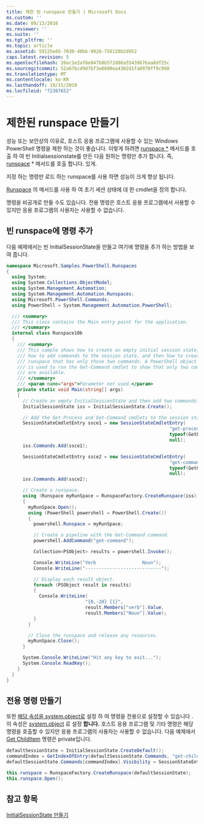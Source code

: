 ```yaml
---
title: 제한 된 runspace 만들기 | Microsoft Docs
ms.custom: ''
ms.date: 09/13/2016
ms.reviewer: ''
ms.suite: ''
ms.tgt_pltfrm: ''
ms.topic: article
ms.assetid: 59125e65-7030-40bb-9926-756120b2d952
caps.latest.revision: 5
ms.openlocfilehash: 20ac1e2af8e047b8b572d86a55439676aa8df25c
ms.sourcegitcommit: 52a67bcd9d7bf3e8600ea4302d1fa8970ff9c998
ms.translationtype: MT
ms.contentlocale: ko-KR
ms.lasthandoff: 10/15/2019
ms.locfileid: "72367652"
---
```

# <a name="creating-a-constrained-runspace"></a>제한된 runspace 만들기

성능 또는 보안상의 이유로, 호스트 응용 프로그램에 사용할 수 있는 Windows PowerShell 명령을 제한 하는 것이 좋습니다. 이렇게 하려면 [runspace *](/dotnet/api/System.Management.Automation.Runspaces.InitialSessionState.Create) 메서드를 호출 하 여 빈 Initialsessionstate를 만든 다음 원하는 명령만 추가 합니다. 즉, [runspace](/dotnet/api/System.Management.Automation.Runspaces.InitialSessionState) * 메서드를 호출 합니다. 있게.

 지정 하는 명령만 로드 하는 runspace를 사용 하면 성능이 크게 향상 됩니다.

 [Runspace](/dotnet/api/System.Management.Automation.Runspaces.SessionStateCmdletEntry) 의 메서드를 사용 하 여 초기 세션 상태에 대 한 cmdlet을 정의 합니다.

 명령을 비공개로 만들 수도 있습니다. 전용 명령은 호스트 응용 프로그램에서 사용할 수 있지만 응용 프로그램의 사용자는 사용할 수 없습니다.

## <a name="adding-commands-to-an-empty-runspace"></a>빈 runspace에 명령 추가

 다음 예제에서는 빈 InitialSessionState을 만들고 여기에 명령을 추가 하는 방법을 보여 줍니다.

```csharp
namespace Microsoft.Samples.PowerShell.Runspaces
{
  using System;
  using System.Collections.ObjectModel;
  using System.Management.Automation;
  using System.Management.Automation.Runspaces;
  using Microsoft.PowerShell.Commands;
  using PowerShell = System.Management.Automation.PowerShell;

  /// <summary>
  /// This class contains the Main entry point for the application.
  /// </summary>
  internal class Runspace10b
  {
    /// <summary>
    /// This sample shows how to create an empty initial session state,
    /// how to add commands to the session state, and then how to create a
    /// runspace that has only those two commands. A PowerShell object
    /// is used to run the Get-Command cmdlet to show that only two commands
    /// are available.
    /// </summary>
    /// <param name="args">Parameter not used.</param>
    private static void Main(string[] args)
    {
      // Create an empty InitialSessionState and then add two commands.
      InitialSessionState iss = InitialSessionState.Create();

      // Add the Get-Process and Get-Command cmdlets to the session state.
      SessionStateCmdletEntry ssce1 = new SessionStateCmdletEntry(
                                                            "get-process",
                                                            typeof(GetProcessCommand),
                                                            null);
      iss.Commands.Add(ssce1);

      SessionStateCmdletEntry ssce2 = new SessionStateCmdletEntry(
                                                            "get-command",
                                                            typeof(GetCommandCommand),
                                                            null);
      iss.Commands.Add(ssce2);

      // Create a runspace.
      using (Runspace myRunSpace = RunspaceFactory.CreateRunspace(iss))
      {
        myRunSpace.Open();
        using (PowerShell powershell = PowerShell.Create())
        {
          powershell.Runspace = myRunSpace;

          // Create a pipeline with the Get-Command command.
          powershell.AddCommand("get-command");

          Collection<PSObject> results = powershell.Invoke();

          Console.WriteLine("Verb                 Noun");
          Console.WriteLine("----------------------------");

          // Display each result object.
          foreach (PSObject result in results)
          {
            Console.WriteLine(
                             "{0,-20} {1}",
                             result.Members["verb"].Value,
                             result.Members["Noun"].Value);
          }
        }

        // Close the runspace and release any resources.
        myRunSpace.Close();
      }

      System.Console.WriteLine("Hit any key to exit...");
      System.Console.ReadKey();
    }
  }
}
```

## <a name="making-commands-private"></a>전용 명령 만들기

 또한 [해당 속성을 system.object로](/dotnet/api/System.Management.Automation.CommandInfo.Visibility) 설정 하 여 명령을 전용으로 설정할 수 있습니다 .이 속성은 [system.object](/dotnet/api/System.Management.Automation.SessionStateEntryVisibility) 로 설정 **합니다.** 호스트 응용 프로그램 및 기타 명령은 해당 명령을 호출할 수 있지만 응용 프로그램의 사용자는 사용할 수 없습니다. 다음 예제에서 [Get ChildItem](/powershell/module/Microsoft.PowerShell.Management/Get-ChildItem) 명령은 private입니다.

```csharp
defaultSessionState = InitialSessionState.CreateDefault();
commandIndex = GetIndexOfEntry(defaultSessionState.Commands, "get-childitem");
defaultSessionState.Commands[commandIndex].Visibility = SessionStateEntryVisibility.Private;

this.runspace = RunspaceFactory.CreateRunspace(defaultSessionState);
this.runspace.Open();
```

## <a name="see-also"></a>참고 항목

 [InitialSessionState 만들기](./creating-an-initialsessionstate.md)
